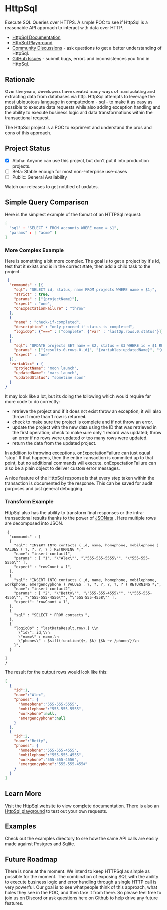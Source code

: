 # HttpSql

Execute SQL Queries over HTTPS.  A simple POC to see if HttpSql is a reasonable API approach to interact with data over HTTP.

- [HttpSql Documentation](http://www.httpsql.com)
- [HttpSql Playground](http://www.httpsql.com/docs/httpsql-playground)
- [Community Discussions](https://github.com/ApiTheory/httpsql/discussions) - ask questions to get a better understanding of HttpSql.
- [GitHub Issues](https://github.com/ApiTheory/httpsql/issues) - submit bugs, errors and inconsistences you find in HttpSql.

## Rationale

Over the years, developers have created many ways of manipulating and extracting data from databases via http.  HttpSql attempts to leverage the most ubiquotous language in computerdom - sql - to make it as easy as possible to execute data requests while also adding exception handling and the ability to execute business
logic and data transformations within the transactional request.

The HttpSql project is a POC to expriment and understand the pros and cons of this approach.

## Project Status

- [x] Alpha: Anyone can use this project, but don't put it into production projects.
- [ ] Beta: Stable enough for most non-enterprise use-cases
- [ ] Public: General Availability

Watch our releases to get notified of updates.

## Simple Query Comparison

Here is the simplest example of the format of an HTTPSql request:

``` JSON
[
  "sql" : "SELECT * FROM accounts WHERE name = $1",
  "params" : [ "acme" ]
]
```

### More Complex Example

Here is something a bit more complex. The goal is to get a project by it's id, test that it exists and is in the correct state, then add a child task to the project.  

``` JSON
 { 
  "commands" : [{ 
    "sql": "SELECT id, status, name FROM projects WHERE name = $1;",
    "strict" : true,
    "params" : ["{projectName}"],
    "expect" : "one",
    "onExpectationFailure" : "throw"
  },
  {
    "name" : "check-if-completed",
    "description" : "only proceed if status is completed",
    "logicOp": {"===" : ["complete", {"var" : "lastOp.rows.0.status"}]}
  },
  {
    "sql": "UPDATE projects SET name = $2, status = $3 WHERE id = $1 RETURNING *;",
    "params" : ["{results.0.rows.0.id}", "{variables:updatedName}", "{updatedStatus}"],
    "expect" : "one"
  }],
  "variables" : {
    "projectName": "moon launch", 
    "updatedName": "mars launch", 
    "updatedStatus": "sometime soon" 
  }
}
```

It may look like a lot, but its doing the following which would require far more code to do correctly:

- retrieve the project and if it does not exist throw an exception; it will also throw if more than 1 row is returned.
- check to make sure the project is complete and if not throw an error.
- update the project with the new data using the ID that was retrieved in the first operation; check to make sure only 1 record was updated; throw an error if no rows were updated or too many rows were updated.
- return the data from the updated project.

In addition to throwing exceptions, onExpectationFailure can just equal 'stop.'  If that happens, then the entire transaction is commited up to that point, but no additional commands will execute.  onExpectationFailure can also be a plain object to deliver custom error messages.

A nice feature of the HttpSql response is that every step taken within the transaction is documented by the response.  This can be saved for audit purposes and just general debugging.

### Transform Example

HttpSql also has the ability to transform final responses or the intra-transactional results thanks to the power of [JSONata](http://www.jsonata.org) .  Here multiple rows are decomposed into JSON.  

``` json5
 { 
  "commands" : [
  { 
    "sql": "INSERT INTO contacts ( id, name, homephone, mobilephone ) VALUES ( ?, ?, ?, ? ) RETURNING *;",
    "name": "insert-contact1",
    "params" : [ "1", "\"Alex\"", "\"555-555-5555\"", "\"555-555-5555\"" ],
    "expect" : "rowCount = 1",
  },
  { 
    "sql": "INSERT INTO contacts ( id, name, homephone, mobilephone, workphone, emergencyphone ) VALUES ( ?, ?, ?, ?, ?, ? ) RETURNING *;",
    "name": "insert-contact2",
    "params" : [ "2", "\"Betty\"", "\"555-555-4555\"", "\"555-555-4555\"", "\"555-555-4556\"", "\"555-555-4558\"" ],
    "expect": "rowCount = 1",
  },
  { 
    "sql" : "SELECT * FROM contacts;",
  },
  {
    "logicOp" : "lastDataResult.rows.{ \\n
      \"id\": id,\\n
      \"name\" : name,\n
      \"phones\" : $sift(function($v, $k) {$k ~> /phone/})\n
    }",
  }

]
}
```

The result for the output rows would look like this:

```JSON
[
  {
    "id":1,
    "name":"Alex",
    "phones": {
      "homephone":"555-555-5555",
      "mobilephone":"555-555-5555",
      "workphone":null,
      "emergencyphone":null
    }
  },
  {
    "id":2,
    "name":"Betty",
    "phones": {
      "homephone":"555-555-4555",
      "mobilephone":"555-555-4555",
      "workphone":"555-555-4556",
      "emergencyphone":"555-555-4558"
    }
  }
]
```

## Learn More

Visit the [HttpSql website](http://www.httpsql.com) to view complete documentation.  There is also an [HttpSql playground](https://www.httpsql/htpsql-playground) to test out your own requests.

## Examples

Check out the examples directory to see how the same API calls are easily made against Postgres and Sqlite.

## Future Roadmap

There is none at the moment.  We intend to keep HTTPSql as simple as possible for the moment.  The combination of exposing SQL with the ability to execute business logic and error handling through a single HTTP call is very powerful.  Our goal is to see what people think of this approach, what holes they see in the POC, and then take it from there.  So please feel free to join us on Discord or ask questions here on Github to help drive any future features.
